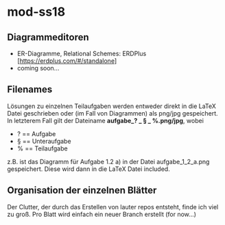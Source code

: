 # mod-ss18

## Diagrammeditoren
* ER-Diagramme, Relational Schemes: ERDPlus [https://erdplus.com/#/standalone]
* coming soon...

## Filenames
Lösungen zu einzelnen Teilaufgaben werden entweder direkt in die LaTeX Datei geschrieben oder (im Fall von Diagrammen) als png/jpg gespeichert. In letzterem Fall gilt der Dateiname <b>aufgabe_? _ § _ %.png/jpg</b>, wobei
* ? == Aufgabe
* § == Unteraufgabe
* % == Teilaufgabe<br/>

z.B. ist das Diagramm für Aufgabe 1.2 a) in der Datei aufgabe_1_2_a.png gespeichert. Diese wird dann in die LaTeX Datei included.

## Organisation der einzelnen Blätter
Der Clutter, der durch das Erstellen von lauter repos entsteht, finde ich viel zu groß. Pro Blatt wird einfach ein neuer Branch erstellt (for now...)
